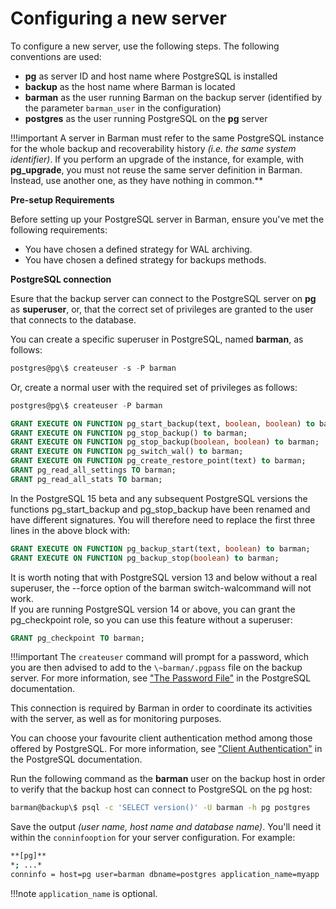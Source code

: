 # Configuring a new server

To configure a new server, use the following steps. The following conventions are used:

-   **pg** as server ID and host name where PostgreSQL is installed
-   **backup** as the host name where Barman is located
-   **barman** as the user running Barman on the backup server (identified by the parameter `barman_user` in the configuration)
-   **postgres** as the user running PostgreSQL on the **pg** server

!!!important
    A server in Barman must refer to the same PostgreSQL instance for the whole backup and recoverability history *(i.e. the same system identifier)*.  If you perform an upgrade of the instance, for example, with **pg_upgrade**, you must not reuse the same server definition in Barman.  Instead, use another one, as they have nothing in common.**

**Pre-setup Requirements**

Before setting up your PostgreSQL server in Barman, ensure you've met the following requirements:

- You have chosen a defined strategy for WAL archiving.
- You have chosen a defined strategy for backups methods.

**PostgreSQL connection**

Esure that the backup server can connect to the PostgreSQL server on **pg** as **superuser**, or, that the correct set of privileges are granted to the user that connects to the database.

You can create a specific superuser in PostgreSQL, named **barman**, as follows:
```sql
postgres@pg\$ createuser -s -P barman
```

Or, create a normal user with the required set of privileges as follows:
```sql
postgres@pg\$ createuser -P barman
```
```sql
GRANT EXECUTE ON FUNCTION pg_start_backup(text, boolean, boolean) to barman;
GRANT EXECUTE ON FUNCTION pg_stop_backup() to barman;
GRANT EXECUTE ON FUNCTION pg_stop_backup(boolean, boolean) to barman;
GRANT EXECUTE ON FUNCTION pg_switch_wal() to barman;
GRANT EXECUTE ON FUNCTION pg_create_restore_point(text) to barman;
GRANT pg_read_all_settings TO barman;
GRANT pg_read_all_stats TO barman;
```
In the PostgreSQL 15 beta and any subsequent PostgreSQL versions the functions pg_start_backup and pg_stop_backup have been renamed and have different signatures. You will therefore need to replace the first three lines in the above block with:
```sql
GRANT EXECUTE ON FUNCTION pg_backup_start(text, boolean) to barman;
GRANT EXECUTE ON FUNCTION pg_backup_stop(boolean) to barman;
```
It is worth noting that with PostgreSQL version 13 and below without a real superuser, the --force option of the barman switch-walcommand will not work.  
If you are running PostgreSQL version 14 or above, you can grant the pg_checkpoint role, so you can use this feature without a superuser:
```sql
GRANT pg_checkpoint TO barman;
```
!!!important
    The `createuser` command will prompt for a password, which you are then advised to add to the `\~barman/.pgpass` file on the backup server. For more information, see ["The Password File"](https://www.postgresql.org/docs/current/static/libpq-pgpass.html) in the PostgreSQL documentation.

This connection is required by Barman in order to coordinate its activities with the server, as well as for monitoring purposes.

You can choose your favourite client authentication method among those offered by PostgreSQL. For more information, see ["Client Authentication"](https://www.postgresql.org/docs/current/static/client-authentication.html) in the PostgreSQL documentation.

Run the following command as the **barman** user on the backup host in order to verify that the backup host can connect to PostgreSQL on the pg host:

```bash
barman@backup\$ psql -c 'SELECT version()' -U barman -h pg postgres
```
Save the output *(user name, host name and database name)*. You'll need it within the `conninfooption` for your server configuration.  For example:
```bash
**[pg]**
*; ...*
conninfo = host=pg user=barman dbname=postgres application_name=myapp
```
!!!note
    `application_name` is optional.
